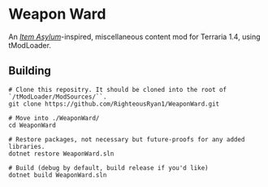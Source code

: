 # Weapon Ward

An [_Item Asylum_](https://www.roblox.com/games/5670218884/item-asylum)-inspired, miscellaneous content mod for Terraria 1.4, using tModLoader.

## Building

```
# Clone this repositry. It should be cloned into the root of `/tModLoader/ModSources/``.
git clone https://github.com/RighteousRyan1/WeaponWard.git

# Move into ./WeaponWard/
cd WeaponWard

# Restore packages, not necessary but future-proofs for any added libraries.
dotnet restore WeaponWard.sln

# Build (debug by default, build release if you'd like)
dotnet build WeaponWard.sln
```
